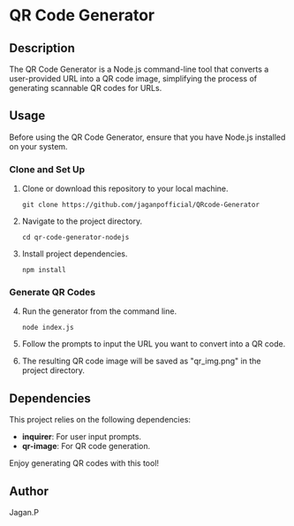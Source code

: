 # QR Code Generator


## Description

The QR Code Generator is a Node.js command-line tool that converts a user-provided URL into a QR code image, simplifying the process of generating scannable QR codes for URLs.

## Usage

Before using the QR Code Generator, ensure that you have Node.js installed on your system.

### Clone and Set Up

1. Clone or download this repository to your local machine.
     ```shell
   git clone https://github.com/jaganpofficial/QRcode-Generator

2. Navigate to the project directory.
    ```shell
   cd qr-code-generator-nodejs

4. Install project dependencies.
   ```shell
   npm install

### Generate QR Codes

4. Run the generator from the command line.
   ```shell
   node index.js

5. Follow the prompts to input the URL you want to convert into a QR code.

6. The resulting QR code image will be saved as "qr_img.png" in the project directory.

## Dependencies

This project relies on the following dependencies:

- **inquirer**: For user input prompts.
- **qr-image**: For QR code generation.

Enjoy generating QR codes with this tool!

## Author

Jagan.P
